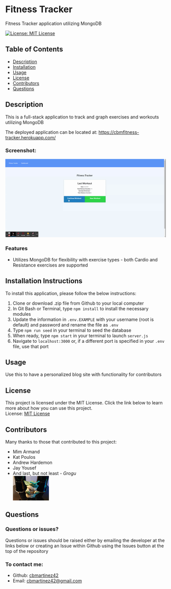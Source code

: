 # Fitness Tracker
Fitness Tracker application utilizing MongoDB

[![License: MIT License](https://img.shields.io/badge/License-MIT-yellow.svg)](https://opensource.org/licenses/MIT)
## Table of Contents
- [Description](#description)
- [Installation](#installation)
- [Usage](#usage)
- [License](#license)
- [Contributors](#contributors)
- [Questions](#questions)

## Description
This is a full-stack application to track and graph exercises and workouts utilizing MongoDB

The deployed application can be located at: https://cbmfitness-tracker.herokuapp.com/

### Screenshot:   
![Screenshot](./assets/images/screenshot.gif)


### Features
* Utilizes MongoDB for flexibility with exercise types - both Cardio and Resistance exercises are supported


## Installation Instructions
To install this application, please follow the below instructions:  
1.  Clone or download .zip file from Github to your local computer
2.  In Git Bash or Terminal, type `npm install` to install the necessary modules
3.  Update the information in `.env.EXAMPLE` with your username (root is default) and password and rename the file as `.env`
4.  Type `npm run seed` in your terminal to seed the database
5.  When ready, type `npm start` in your terminal to launch `server.js`
6.  Navigate to `localhost:3000` or, if a different port is specified in your `.env` file, use that port

## Usage
Use this to have a personalized blog site with functionality for contributors

## License 
This project is licensed under the MIT License. Click the link below to learn more about how you can use this project.  
License: [MIT License](https://opensource.org/licenses/MIT)

## Contributors
Many thanks to those that contributed to this project:
* Mim Armand
* Kat Poulos
* Andrew Hardemon
* Jay Yousef
* And last, but not least - *Grogu*  
![Image of Grogu](./assets/images/grogu.png)

## Questions
### Questions or issues?  
Questions or issues should be raised either by emailing the developer at the links below or creating an Issue within Github using the Issues button at the top of the repository
### To contact me:
* Github: [cbmartinez42](https://github.com/cbmartinez42)  
* Email: [cbmartinez42@gmail.com](mailto:cbmartinez42@gmail.com)